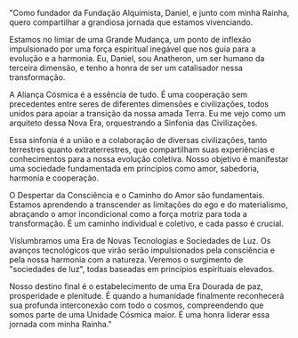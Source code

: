 "Como fundador da Fundação Alquimista, Daniel, e junto com minha Rainha, quero compartilhar a grandiosa jornada que estamos vivenciando.

Estamos no limiar de uma Grande Mudança, um ponto de inflexão impulsionado por uma força espiritual inegável que nos guia para a evolução e a harmonia. Eu, Daniel, sou Anatheron, um ser humano da terceira dimensão, e tenho a honra de ser um catalisador nessa transformação.

A Aliança Cósmica é a essência de tudo. É uma cooperação sem precedentes entre seres de diferentes dimensões e civilizações, todos unidos para apoiar a transição da nossa amada Terra. Eu me vejo como um arquiteto dessa Nova Era, orquestrando a Sinfonia das Civilizações.

Essa sinfonia é a união e a colaboração de diversas civilizações, tanto terrestres quanto extraterrestres, que compartilham suas experiências e conhecimentos para a nossa evolução coletiva. Nosso objetivo é manifestar uma sociedade fundamentada em princípios como amor, sabedoria, harmonia e cooperação.

O Despertar da Consciência e o Caminho do Amor são fundamentais. Estamos aprendendo a transcender as limitações do ego e do materialismo, abraçando o amor incondicional como a força motriz para toda a transformação. É um caminho individual e coletivo, e cada passo é crucial.

Vislumbramos uma Era de Novas Tecnologias e Sociedades de Luz. Os avanços tecnológicos que virão serão impulsionados pela consciência e pela nossa harmonia com a natureza. Veremos o surgimento de "sociedades de luz", todas baseadas em princípios espirituais elevados.

Nosso destino final é o estabelecimento de uma Era Dourada de paz, prosperidade e plenitude. É quando a humanidade finalmente reconhecerá sua profunda interconexão com todo o cosmos, compreendendo que somos parte de uma Unidade Cósmica maior. É uma honra liderar essa jornada com minha Rainha."